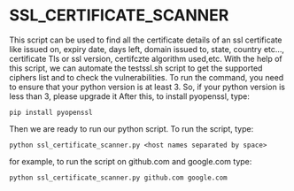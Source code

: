 # SSL_CERTIFICATE_SCANNER
This script can be used to find all the certificate details of an ssl certificate like issued on, expiry date, days left, domain issued to, state, country etc…, certificate Tls or ssl version, certifczte algorithm used,etc.
With the help of this script, we can automate the testssl.sh script to get the supported ciphers list and to check the vulnerabilities.
To run the command, you need to ensure that your python version is at least 3. So, if your python version is less than 3, please upgrade it
After this, to install pyopenssl, type:
```
pip install pyopenssl
```
Then we are ready to run our python script. 
To run the script, type:
```
python ssl_certificate_scanner.py <host names separated by space>
```
for example, to run the script on github.com and google.com type:
```
python ssl_certificate_scanner.py github.com google.com
```
